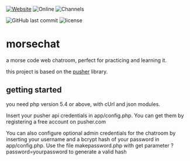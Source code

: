 [![Website](https://img.shields.io/website-up-down-green-red/http/halb.it.svg?label=morse%20chat)](http://halb.it/morsecode)
![Online](https://img.shields.io/badge/dynamic/json.svg?label=online%20users&uri=http%3A%2F%2Fwww.halb.it%2Fmorsecode%2Fapp%2Fgetonline.php&query=%24..online_users)
![Channels](https://img.shields.io/badge/dynamic/json.svg?label=active%20channels&uri=http%3A%2F%2Fwww.halb.it%2Fmorsecode%2Fapp%2Fgetonline.php&query=%24..channels)

![GitHub last commit](https://img.shields.io/github/last-commit/robalb/morsechat.svg)
![license](https://img.shields.io/github/license/robalb/morsechat.svg)

# morsechat

a morse code web chatroom, perfect for practicing and learning it.

this project is based on the [pusher](https://www.pusher.com) library.

## getting started

you need php version 5.4 or above, with cUrl and json modules.

Insert your pusher api credentials in app/config.php. You can get them by registering a free account on pusher.com

You can also configure optional admin credentials for the chatroom by inserting your username and a bcrypt hash of your password
in app/config.php. Use the file makepassword.php with get parameter ?password=yourpassword  to generate a valid hash


